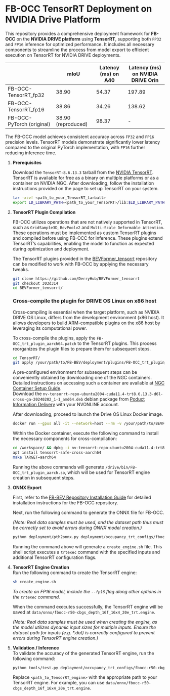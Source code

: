 # FB-OCC TensorRT Deployment on NVIDIA Drive Platform


This repository provides a comprehensive deployment framework for **FB-OCC** on the **NVIDIA DRIVE platform** using **TensorRT**, supporting both `FP32` and `FP16` inference for optimized performance. It includes all necessary components to streamline the process from model export to efficient execution on TensorRT for NVIDIA DRIVE deployments.


|                      | mIoU           | Latency (ms) on A40  |  Latency (ms) on NVIDIA DRIVE Orin   |
|---------------------------|----------------|--------------|--------|
| FB-OCC-TensorRT_fp32      | 38.90          | 54.37        | 197.89 |
| FB-OCC-TensorRT_fp16      | 38.86          | 34.26        | 138.62 |
| FB-OCC-PyTorch (original) | 38.90 (reproduced)| 98.37    | -      |

The FB-OCC model achieves consistent accuracy across `FP32` and `FP16` precision levels. 
TensorRT models demonstrate significantly lower latency compared to the original PyTorch implementation, with `FP16` further reducing inference time. 



1. **Prerequisites**
   
   Download the `TensorRT-8.6.13.3` tarball from the [NVIDIA TensorRT](https://developer.nvidia.com/tensorrt). TensorRT is available for free as a binary on multiple platforms or as a container on NVIDIA NGC. After downloading, follow the installation instructions provided on the page to set up TensorRT on your system.

   ```bash
   tar -xzvf <path_to_your_TensorRT_tarball>
   export LD_LIBRARY_PATH=<path_to_your_TensorRT>/lib:$LD_LIBRARY_PATH
   ```

2. **TensorRT Plugin Compilation**  

   FB-OCC utilizes operations that are not natively supported in TensorRT, such as `GridSample3D`, `BevPoolv2` and `Multi-Scale Deformable Attention`. These operations must be implemented as custom TensorRT plugins and compiled before using FB-OCC for inference. These plugins extend TensorRT’s capabilities, enabling the model to function as expected during optimization and deployment.

   The TensorRT plugins provided in the [BEVFormer_tensorrt](https://github.com/DerryHub/BEVFormer_tensorrt) repository can be modified to work with FB-OCC by applying the necessary tweaks.

   ```bash
   git clone https://github.com/DerryHub/BEVFormer_tensorrt
   git checkout 303d314
   cd BEVFormer_tensorrt/
   ```

   ### Cross-compile the plugin for DRIVE OS Linux on x86 host

   Cross-compiling is essential when the target platform, such as NVIDIA DRIVE OS Linux, differs from the development environment (x86 host). It allows developers to build ARM-compatible plugins on the x86 host by leveraging its computational power. 
   
   To cross-compile the plugins, apply the `FB-OCC_trt_plugin_aarch64.patch` to the TensorRT plugins. This process reorganizes the plugin files to prepare them for subsequent steps.

   ```bash
   cd TensorRT/
   git apply /your/path/to/FB-BEV/deployment/plugins/FB-OCC_trt_plugin_aarch64.patch
   ```

   A pre-configured environment for subsequent steps can be conveniently obtained by downloading one of the NGC containers. Detailed instructions on accessing such a container are available at [NGC Container Setup Guide](https://developer.nvidia.com/docs/drive/drive-os/6.0.10/public/drive-os-linux-installation/common/topics/installation/docker-ngc/setup-drive-os-linux-nvonline.html).    
   Download the `nv-tensorrt-repo-ubuntu2004-cuda11.4-trt8.6.13.3-d6l-cross-ga-20240202_1-1_amd64.deb` debian package from [Poduct Information Delivery](https://apps.nvidia.com/PID/ContentGroup/Detail/1948?FromLocation=CL) with your NVONLINE account. 
   
   After downloading, proceed to launch the Drive OS Linux Docker image.

   ```bash
   docker run --gpus all -it --network=host --rm -v /your/path/to/BEVFormer_tensorrt/TensorRT:/workspace/ nvcr.io/drive/driveos-sdk/drive-agx-orin-linux-aarch64-sdk-build-x86:6.0.10.0-0009
   ```
   Within the Docker container, execute the following command to install the necessary components for cross-compilation:
   ```bash
   cd /workspace/ && dpkg -i nv-tensorrt-repo-ubuntu2004-cuda11.4-trt8.6.13.3-d6l-cross-ga-20240202_1-1_amd64.deb
   apt install tensorrt-safe-cross-aarch64
   make TARGET=aarch64
   ```
   Running the above commands will generate `/drive/bin/FB-OCC_trt_plugin_aarch.so`, which will be used for TensorRT engine creation in subsequent steps.

   
3. **ONNX Export**  

   First, refer to the [FB-BEV Repository Installation Guide](docs/install.md) for detailed installation instructions for the FB-OCC repository.

   Next, run the following command to generate the ONNX file for FB-OCC. 

   *(Note: Real data samples must be used, and the dataset path thus must be correctly set to avoid errors during ONNX model creation.)*
   ```bash
   python deployment/pth2onnx.py deployment/occupancy_trt_configs/fbocc-r50-cbgs_depth_16f_16x4_20e_trt.py --trt_path <path_to_TensorRT> --trt_plugin_path <path_to_TensorRT_plugIn>
   ```
   Running the command above will generate a `create_engine.sh` file. This shell script executes a `trtexec` command with the specified inputs and additional TensorRT configuration flags.

 
4. **TensorRT Engine Creation**  
   Run the following command to create the TensorRT engine:
   ```bash
   sh create_engine.sh 
   ```
   *To create an FP16 model, include the `--fp16` flag along other options in the `trtexec` command.*

   When the command executes successfully, the TensorRT engine will be saved at `data/onnx/fbocc-r50-cbgs_depth_16f_16x4_20e_trt.engine`.
   
   *(Note: Real data samples must be used when creating the engine, as the model utilizes dynamic input sizes for multiple inputs. Ensure the dataset path for inputs (e.g. \*.dat) is correctly configured to prevent errors during TensorRT engine creation.)*

5. **Validation / Inference**  
   To validate the accuracy of the generated TensorRT engine, run the following command:

   ```bash
   python tools/test.py deployment/occupancy_trt_configs/fbocc-r50-cbgs_depth_16f_16x4_20e_trt.py ckpts/fbocc-r50-cbgs_depth_16f_16x4_20e.pth --trt_engine <path_to_TensorRT_engine>
   ```
   
   Replace `<path_to_TensorRT_engine>` with the appropriate path to your TensorRT engine. For example, you can use `data/onnx/fbocc-r50-cbgs_depth_16f_16x4_20e_trt.engine`.

